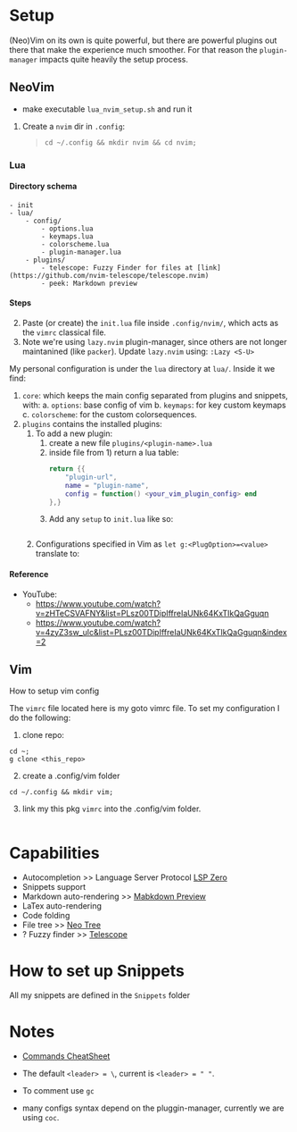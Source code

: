 # Setup

(Neo)Vim on its own is quite powerful,
but there are powerful plugins out there that make the experience much smoother.
For that reason the `plugin-manager` impacts quite heavily the setup process.

## NeoVim

-   make executable `lua_nvim_setup.sh` and run it  
1.  Create a `nvim` dir in `.config`:
    >   `cd ~/.config && mkdir nvim && cd nvim;`

### Lua

#### Directory schema

```
- init
- lua/
    - config/
        - options.lua
        - keymaps.lua
        - colorscheme.lua
        - plugin-manager.lua
    - plugins/
        - telescope: Fuzzy Finder for files at [link](https://github.com/nvim-telescope/telescope.nvim)
        - peek: Markdown preview
```

#### Steps

2.	Paste (or create) the `init.lua` file inside `.config/nvim/`,
	which acts as the `vimrc` classical file.
3.	Note we're using `lazy.nvim` plugin-manager, 
	since others are not longer maintanined (like `packer`).
    Update `lazy.nvim` using: `:Lazy <S-U>`

My personal configuration is under the `lua` directory at `lua/`.
Inside it we find:
1.  `core`: which keeps the main config separated from plugins and snippets, with:
    a.  `options`: base config of vim
    b.  `keymaps`: for key custom keymaps
    c.	`colorscheme`: for the custom colorsequences.
2.  `plugins` contains the installed plugins:
    1.  To add a new plugin:
        1.  create a new file `plugins/<plugin-name>.lua`
        2.  inside file from 1) return a lua table:
            ```lua
            return {{
                "plugin-url",
                name = "plugin-name",
                config = function() <your_vim_plugin_config> end
            },}
            ```
        3.  Add any `setup` to `init.lua` like so:
            ```require('<plugin>').setup(...)
    2.  Configurations specified in Vim as `let g:<PlugOption>=<value>` translate to:

#### Reference

-   YouTube:
    -   https://www.youtube.com/watch?v=zHTeCSVAFNY&list=PLsz00TDipIffreIaUNk64KxTIkQaGguqn
    -   https://www.youtube.com/watch?v=4zyZ3sw_ulc&list=PLsz00TDipIffreIaUNk64KxTIkQaGguqn&index=2

## Vim 
How to setup vim config

The `vimrc` file located here is my goto vimrc file.
To set my configuration I do the following:
1. clone repo:
```shell
cd ~;
g clone <this_repo>
```
2. create a .config/vim folder
```shell
cd ~/.config && mkdir vim;
```
3. link my this pkg `vimrc` into the .config/vim folder.
```shell
```

# Capabilities

-   Autocompletion >> Language Server Protocol [LSP Zero]()
-   Snippets support
-   Markdown auto-rendering >> [Mabkdown Preview](https://github.com/iamcco/markdown-preview.nvim)
-   LaTex auto-rendering
-   Code folding
-   File tree >> [Neo Tree](https://github.com/nvim-neo-tree/neo-tree.nvim)
-   ? Fuzzy finder >> [Telescope](https://github.com/nvim-telescope/telescope.nvim)


# How to set up Snippets

All my snippets are defined in the `Snippets` folder

# Notes

-   [Commands CheatSheet](../CheatSheets/VimCheatSheet.md)

-   The default `<leader> = \`, current is `<leader> = " "`.
-   To comment use `gc`
-   many configs syntax depend on the pluggin-manager,
    currently we are using `coc`.
